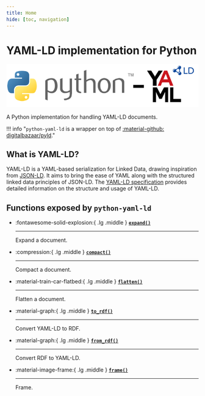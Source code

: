 ```yaml
---
title: Home
hide: [toc, navigation]
---
```


# YAML-LD implementation for Python

![](logos/python-yaml-ld.png)

A Python implementation for handling YAML-LD documents.

!!! info "`python-yaml-ld` is a wrapper on top of [:material-github: digitalbazaar/pyld](https://github.com/digitalbazaar/pyld)."


## What is YAML-LD?

YAML-LD is a YAML-based serialization for Linked Data, drawing inspiration from [JSON-LD](https://json-ld.org/). It aims to bring the ease of YAML along with the structured linked data principles of JSON-LD. The [YAML-LD specification](https://json-ld.github.io/yaml-ld/spec/) provides detailed information on the structure and usage of YAML-LD.

## Functions exposed by `python-yaml-ld`

<div class="grid cards" markdown>

-   :fontawesome-solid-explosion:{ .lg .middle } __[`expand()`](expand/)__

    ---

    Expand a document.

-   :compression:{ .lg .middle } __[`compact()`](compact/)__

    ---

    Compact a document.

-   :material-train-car-flatbed:{ .lg .middle } __[`flatten()`](flatten/)__

    ---

    Flatten a document.

-   :material-graph:{ .lg .middle } __[`to_rdf()`](to-rdf/)__

    ---

    Convert YAML-LD to RDF.

-   :material-graph:{ .lg .middle } __[`from_rdf()`](from-rdf/)__

    ---

    Convert RDF to YAML-LD.


-   :material-image-frame:{ .lg .middle } __[`frame()`](frame/)__

    ---

    Frame.

</div>